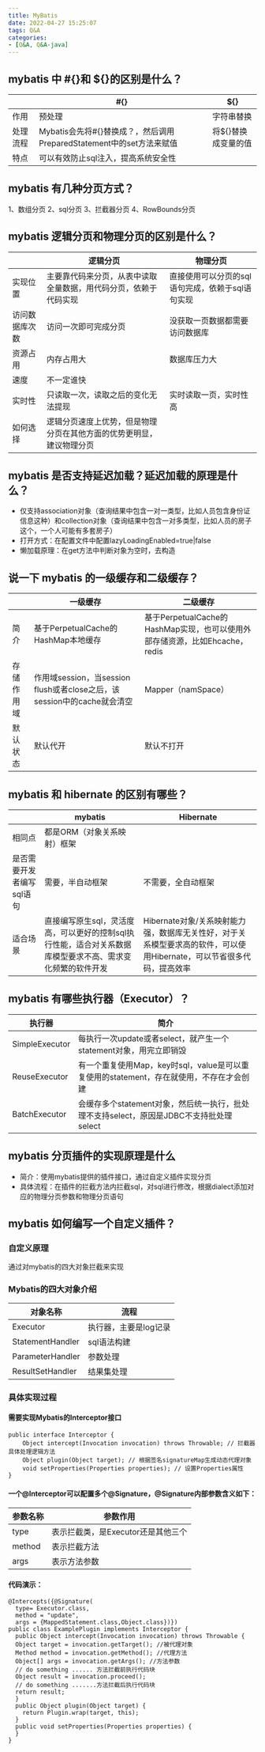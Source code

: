 ```yaml
---
title: MyBatis
date: 2022-04-27 15:25:07
tags: Q&A
categories:
- [Q&A, Q&A-java]
---
```


## mybatis 中 #{}和 ${}的区别是什么？
||#{}|${}|
|---|---|---|
|作用|预处理|字符串替换|
|处理流程|Mybatis会先将#{}替换成？，然后调用PreparedStatement中的set方法来赋值|将${}替换成变量的值|
|特点|可以有效防止sql注入，提高系统安全性||

## mybatis 有几种分页方式？
1、数组分页
2、sql分页
3、拦截器分页
4、RowBounds分页

## mybatis 逻辑分页和物理分页的区别是什么？
||逻辑分页|物理分页|
|---|---|---|
|实现位置|主要靠代码来分页，从表中读取全量数据，用代码分页，依赖于代码实现|直接使用可以分页的sql语句完成，依赖于sql语句实现|
|访问数据库次数|访问一次即可完成分页|没获取一页数据都需要访问数据库|
|资源占用|内存占用大|数据库压力大|
|速度|不一定谁快|
|实时性|只读取一次，读取之后的变化无法提现|实时读取一页，实时性高|
|如何选择|逻辑分页速度上优势，但是物理分页在其他方面的优势更明显，建议物理分页|

## mybatis 是否支持延迟加载？延迟加载的原理是什么？
* 仅支持association对象（查询结果中包含一对一类型，比如人员包含身份证信息这种）和collection对象（查询结果中包含一对多类型，比如人员的房子这个，一个人可能有多套房子）
* 打开方式：在配置文件中配置lazyLoadingEnabled=true|false
* 懒加载原理：在get方法中判断对象为空时，去构造

## 说一下 mybatis 的一级缓存和二级缓存？
||一级缓存|二级缓存|
|---|---|---|
|简介|基于PerpetualCache的HashMap本地缓存|基于PerpetualCache的HashMap实现，也可以使用外部存储资源，比如Ehcache，redis|
|存储作用域|作用域session，当session flush或者close之后，该session中的cache就会清空|Mapper（namSpace）|
|默认状态|默认代开|默认不打开|

## mybatis 和 hibernate 的区别有哪些？
||mybatis|Hibernate|
|---|---|---|
|相同点|都是ORM（对象关系映射）框架|
|是否需要开发者编写sql语句|需要，半自动框架|不需要，全自动框架|
|适合场景|直接编写原生sql，灵活度高，可以更好的控制sql执行性能，适合对关系数据库模型要求不高、需求变化频繁的软件开发|Hibernate对象/关系映射能力强，数据库无关性好，对于关系模型要求高的软件，可以使用Hibernate，可以节省很多代码，提高效率|

## mybatis 有哪些执行器（Executor）？
|执行器|简介|
|---|---|
|SimpleExecutor|每执行一次update或者select，就产生一个statement对象，用完立即销毁|
|ReuseExecutor|有一个重复使用Map，key时sql，value是可以重复使用的statement，存在就使用，不存在才会创建|
|BatchExecutor|会缓存多个statement对象，然后统一执行，批处理不支持select，原因是JDBC不支持批处理select|

## mybatis 分页插件的实现原理是什么
* 简介：使用mybatis提供的插件接口，通过自定义插件实现分页
* 具体流程：在插件的拦截方法内拦截sql，对sql进行修改，根据dialect添加对应的物理分页参数和物理分页语句

## mybatis 如何编写一个自定义插件？
### 自定义原理
通过对mybatis的四大对象拦截来实现

### Mybatis的四大对象介绍
|对象名称|流程|
|---|---|
|Executor|执行器，主要是log记录|
|StatementHandler|sql语法构建|
|ParameterHandler|参数处理|
|ResultSetHandler|结果集处理|

### 具体实现过程
#### 需要实现Mybatis的Interceptor接口
```
public interface Interceptor {
    Object intercept(Invocation invocation) throws Throwable; // 拦截器具体处理逻辑方法
    Object plugin(Object target); // 根据签名signatureMap生成动态代理对象
    void setProperties(Properties properties); // 设置Properties属性
}
```

#### 一个@Interceptor可以配置多个@Signature，@Signature内部参数含义如下：
|参数名称|参数作用|
|---|---|
|type|表示拦截类，是Executor还是其他三个|
|method|表示拦截方法|
|args|表示方法参数|

#### 代码演示：
```
@Intercepts({@Signature(
  type= Executor.class,
  method = "update",
  args = {MappedStatement.class,Object.class})})
public class ExamplePlugin implements Interceptor {
  public Object intercept(Invocation invocation) throws Throwable {
  Object target = invocation.getTarget(); //被代理对象
  Method method = invocation.getMethod(); //代理方法
  Object[] args = invocation.getArgs(); //方法参数
  // do something ...... 方法拦截前执行代码块
  Object result = invocation.proceed();
  // do something .......方法拦截后执行代码块
  return result;
  }
  public Object plugin(Object target) {
    return Plugin.wrap(target, this);
  }
  public void setProperties(Properties properties) {
  }
}
```
